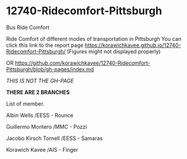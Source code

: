 # 12740-Ridecomfort-Pittsburgh

Bus Ride Comfort 

Ride Comfort of different modes of transportation in Pittsburgh
You can click this link to the report page
https://korawichkavee.github.io/12740-Ridecomfort-Pittsburgh/ (Figures might not displayed properly)

OR
https://github.com/korawichkavee/12740-Ridecomfort-Pittsburgh/blob/gh-pages/index.md

*THIS IS NOT THE GH-PAGE*

**THERE ARE 2 BRANCHES**

List of member.

Albin Wells /EESS - Rounce

Guillermo Montero /MMC - Pozzi

Jacobo Kirsch Tornell /EESS - Samaras

Korawich Kavee  /AIS - Finger


